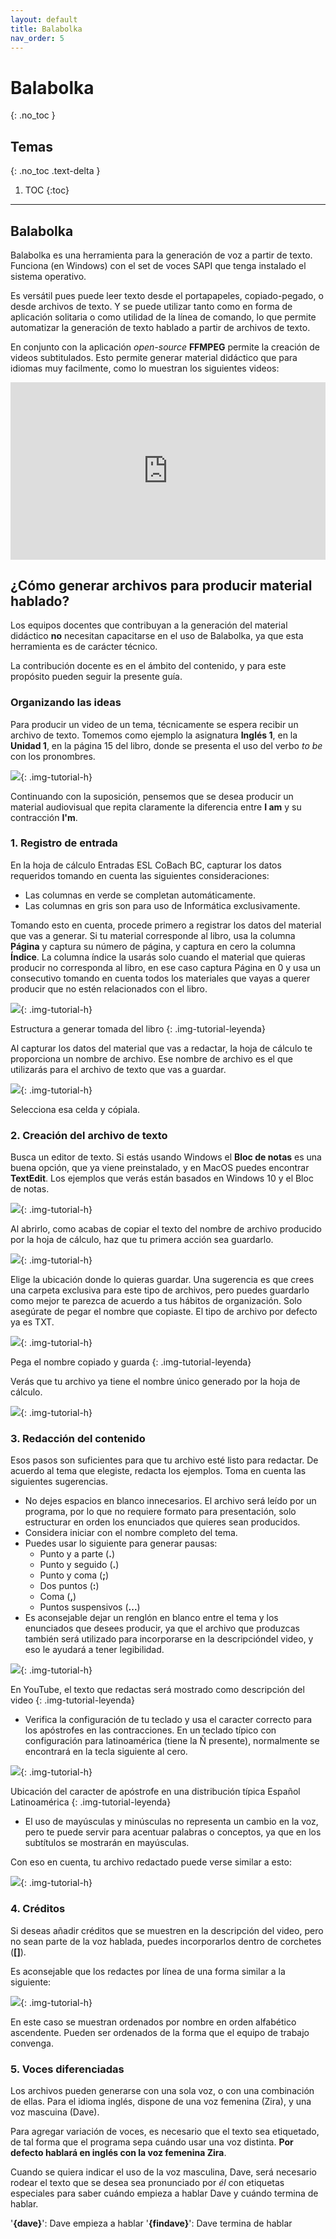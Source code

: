 ```yaml
---
layout: default
title: Balabolka
nav_order: 5
---
```


# Balabolka
{: .no_toc }

## Temas
{: .no_toc .text-delta }

1. TOC
{:toc}

---
<style>
    .container {
    position: relative;
    width: 100%;
    height: 0;
    padding-bottom: 56.25%;
    }
    .video {
        position: absolute;
        top: 0;
        left: 0;
        width: 100%;
        height: 100%;
    }
</style>

## Balabolka

Balabolka es una herramienta para la generación de voz a partir de texto. Funciona (en Windows) con el set de voces SAPI que tenga instalado el sistema operativo.

Es versátil pues puede leer texto desde el portapapeles, copiado-pegado, o desde archivos de texto. Y se puede utilizar tanto como en forma de aplicación solitaria o como utilidad de la línea de comando, lo que permite automatizar la generación de texto hablado a partir de archivos de texto.

En conjunto con la aplicación *open-source* **FFMPEG** permite la creación de videos subtitulados. Esto permite generar material didáctico que para idiomas muy facilmente, como lo muestran los siguientes videos:

<div class="container">
    <iframe class="video" src="https://www.youtube.com/embed/videoseries?list=PLdGXgLDHGSQvG-zPavPE_XkQnfDcCn5w-" frameborder="0" allowfullscreen></iframe>
</div>

## ¿Cómo generar archivos para producir material hablado?

Los equipos docentes que contribuyan a la generación del material didáctico **no** necesitan capacitarse en el uso de Balabolka, ya que esta herramienta es de carácter técnico.

La contribución docente es en el ámbito del contenido, y para este propósito pueden seguir la presente guía.

### Organizando las ideas

Para producir un video de un tema, técnicamente se espera recibir un archivo de texto. Tomemos como ejemplo la asignatura **Inglés 1**, en la **Unidad 1**, en la página 15 del libro, donde se presenta el uso del verbo *to be* con los pronombres.

![](/assets/images/balabolka-01-01.png){: .img-tutorial-h}

Continuando con la suposición, pensemos que se desea producir un material audiovisual que repita claramente la diferencia entre **I am** y su contracción **I'm**.

### 1. Registro de entrada

En la hoja de cálculo Entradas ESL CoBach BC, capturar los datos requeridos tomando en cuenta las siguientes consideraciones:

- Las columnas en verde se completan automáticamente.
- Las columnas en gris son para uso de Informática exclusivamente.

Tomando esto en cuenta, procede primero a registrar los datos del material que vas a generar. Si tu material corresponde al libro, usa la columna **Página** y captura su número de página, y captura en cero la columna **Índice**. La columna índice la usarás solo cuando el material que quieras producir no corresponda al libro, en ese caso captura Página en 0 y usa un consecutivo tomando en cuenta todos los materiales que vayas a querer producir que no estén relacionados con el libro.

![](/assets/images/balabolka-01-02.gif){: .img-tutorial-h}

Estructura a generar tomada del libro
{: .img-tutorial-leyenda}

Al capturar los datos del material que vas a redactar, la hoja de cálculo te proporciona un nombre de archivo. Ese nombre de archivo es el que utilizarás para el archivo de texto que vas a guardar.

![](/assets/images/balabolka-01-03.png){: .img-tutorial-h}

Selecciona esa celda y cópiala.

### 2. Creación del archivo de texto

Busca un editor de texto. Si estás usando Windows el **Bloc de notas** es una buena opción, que ya viene preinstalado, y en MacOS puedes encontrar **TextEdit**. Los ejemplos que verás están basados en Windows 10 y el Bloc de notas.

![](/assets/images/balabolka-01-04.png){: .img-tutorial-h}

Al abrirlo, como acabas de copiar el texto del nombre de archivo producido por la hoja de cálculo, haz que tu primera acción sea guardarlo.

![](/assets/images/balabolka-01-05.png){: .img-tutorial-h}

Elige la ubicación donde lo quieras guardar. Una sugerencia es que crees una carpeta exclusiva para este tipo de archivos, pero puedes guardarlo como mejor te parezca de acuerdo a tus hábitos de organización. Solo asegúrate de pegar el nombre que copiaste. El tipo de archivo por defecto ya es TXT.

![](/assets/images/balabolka-01-06.png){: .img-tutorial-h}

Pega el nombre copiado y guarda
{: .img-tutorial-leyenda}

Verás que tu archivo ya tiene el nombre único generado por la hoja de cálculo.

![](/assets/images/balabolka-01-07.png){: .img-tutorial-h}

### 3. Redacción del contenido

Esos pasos son suficientes para que tu archivo esté listo para redactar. De acuerdo al tema que elegiste, redacta los ejemplos. Toma en cuenta las siguientes sugerencias.

- No dejes espacios en blanco innecesarios. El archivo será leído por un programa, por lo que no requiere formato para presentación, solo estructurar en orden los enunciados que quieres sean producidos.
- Considera iniciar con el nombre completo del tema.
- Puedes usar lo siguiente para generar pausas:
    - Punto y a parte (**.**)
    - Punto y seguido (**.**)
    - Punto y coma (**;**)
    - Dos puntos (**:**)
    - Coma (**,**)
    - Puntos suspensivos (**...**)
- Es aconsejable dejar un renglón en blanco entre el tema y los enunciados que desees producir, ya que el archivo que produzcas también será utilizado para incorporarse en la descripcióndel video, y eso le ayudará a tener legibilidad.

![](/assets/images/balabolka-01-08.png){: .img-tutorial-h}

En YouTube, el texto que redactas será mostrado como descripción del video
{: .img-tutorial-leyenda}

- Verifica la configuración de tu teclado y usa el caracter correcto para los apóstrofes en las contracciones. En un teclado típico con configuración para latinoamérica (tiene la Ñ presente), normalmente se encontrará en la tecla siguiente al cero.

![](/assets/images/balabolka-01-09.png){: .img-tutorial-h}

Ubicación del caracter de apóstrofe en una distribución típica Español Latinoamérica
{: .img-tutorial-leyenda}

- El uso de mayúsculas y minúsculas no representa un cambio en la voz, pero te puede servir para acentuar palabras o conceptos, ya que en los subtítulos se mostrarán en mayúsculas.

Con eso en cuenta, tu archivo redactado puede verse similar a esto:

![](/assets/images/balabolka-01-10.png){: .img-tutorial-h}

### 4. Créditos

Si deseas añadir créditos que se muestren en la descripción del video, pero no sean parte de la voz hablada, puedes incorporarlos dentro de corchetes (**[]**).

Es aconsejable que los redactes por línea de una forma similar a la siguiente:

![](/assets/images/balabolka-01-11.png){: .img-tutorial-h}

En este caso se muestran ordenados por nombre en orden alfabético ascendente. Pueden ser ordenados de la forma que el equipo de trabajo convenga.

### 5. Voces diferenciadas

Los archivos pueden generarse con una sola voz, o con una combinación de ellas. Para el idioma inglés, dispone de una voz femenina (Zira), y una voz mascuina (Dave).

Para agregar variación de voces, es necesario que el texto sea etiquetado, de tal forma que el programa sepa cuándo usar una voz distinta. **Por defecto hablará en inglés con la voz femenina Zira**.

Cuando se quiera indicar el uso de la voz masculina, Dave, será necesario rodear el texto que se desea sea pronunciado por *él* con etiquetas especiales para saber cuándo empieza a hablar Dave y cuándo termina de hablar.

'**{dave}**': Dave empieza a hablar
'**{findave}**': Dave termina de hablar